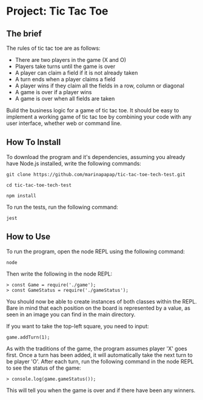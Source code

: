 # Project: Tic Tac Toe

## The brief

The rules of tic tac toe are as follows:

* There are two players in the game (X and O)
* Players take turns until the game is over
* A player can claim a field if it is not already taken
* A turn ends when a player claims a field
* A player wins if they claim all the fields in a row, column or diagonal
* A game is over if a player wins
* A game is over when all fields are taken

Build the business logic for a game of tic tac toe. It should be easy to implement a working game of tic tac toe by combining your code with any user interface, whether web or command line.

## How To Install

To download the program and it's dependencies, assuming you already have Node.js installed, write the following commands:

```
git clone https://github.com/marinapapap/tic-tac-toe-tech-test.git

cd tic-tac-toe-tech-test

npm install
```

To run the tests, run the following command:

```
jest
```

## How to Use

To run the program, open the node REPL using the following command:

```
node
```

Then write the following in the node REPL:

```
> const Game = require('./game');
> const GameStatus = require('./gameStatus');
```

You should now be able to create instances of both classes within the REPL. Bare in mind that each position
on the board is represented by a value, as seen in an image you can find in the main directory.

If you want to take the top-left square, you need to input:

```
game.addTurn(1);
```

As with the traditions of the game, the program assumes player 'X' goes first. Once a turn has been added, 
it will automatically take the next turn to be player 'O'. After each turn, run the following command in the 
node REPL to see the status of the game:

```
> console.log(game.gameStatus());
```

This will tell you when the game is over and if there have been any winners.
